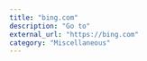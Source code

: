 ```yaml
---
title: "bing.com"
description: "Go to"
external_url: "https://bing.com"
category: "Miscellaneous"
---
```

